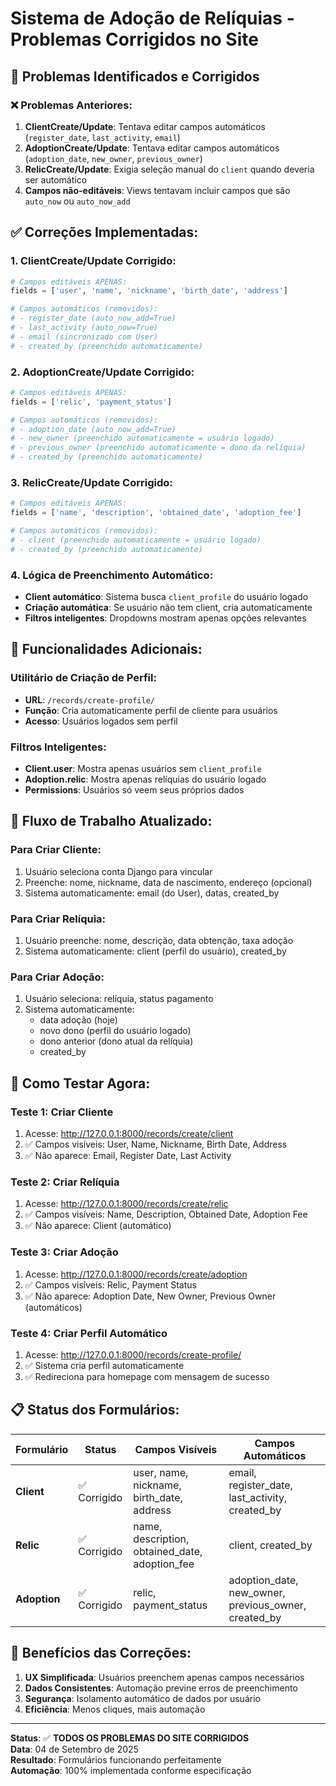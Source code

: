 # Sistema de Adoção de Relíquias - Problemas Corrigidos no Site

## 🔧 Problemas Identificados e Corrigidos

### ❌ **Problemas Anteriores:**
1. **ClientCreate/Update**: Tentava editar campos automáticos (`register_date`, `last_activity`, `email`)
2. **AdoptionCreate/Update**: Tentava editar campos automáticos (`adoption_date`, `new_owner`, `previous_owner`)
3. **RelicCreate/Update**: Exigia seleção manual do `client` quando deveria ser automático
4. **Campos não-editáveis**: Views tentavam incluir campos que são `auto_now` ou `auto_now_add`

## ✅ **Correções Implementadas:**

### 1. **ClientCreate/Update Corrigido:**
```python
# Campos editáveis APENAS:
fields = ['user', 'name', 'nickname', 'birth_date', 'address']

# Campos automáticos (removidos):
# - register_date (auto_now_add=True)
# - last_activity (auto_now=True) 
# - email (sincronizado com User)
# - created_by (preenchido automaticamente)
```

### 2. **AdoptionCreate/Update Corrigido:**
```python
# Campos editáveis APENAS:
fields = ['relic', 'payment_status']

# Campos automáticos (removidos):
# - adoption_date (auto_now_add=True)
# - new_owner (preenchido automaticamente = usuário logado)
# - previous_owner (preenchido automaticamente = dono da relíquia)
# - created_by (preenchido automaticamente)
```

### 3. **RelicCreate/Update Corrigido:**
```python
# Campos editáveis APENAS:
fields = ['name', 'description', 'obtained_date', 'adoption_fee']

# Campos automáticos (removidos):
# - client (preenchido automaticamente = usuário logado)
# - created_by (preenchido automaticamente)
```

### 4. **Lógica de Preenchimento Automático:**
- **Client automático**: Sistema busca `client_profile` do usuário logado
- **Criação automática**: Se usuário não tem client, cria automaticamente
- **Filtros inteligentes**: Dropdowns mostram apenas opções relevantes

## 🎯 **Funcionalidades Adicionais:**

### Utilitário de Criação de Perfil:
- **URL**: `/records/create-profile/`
- **Função**: Cria automaticamente perfil de cliente para usuários
- **Acesso**: Usuários logados sem perfil

### Filtros Inteligentes:
- **Client.user**: Mostra apenas usuários sem `client_profile`
- **Adoption.relic**: Mostra apenas relíquias do usuário logado
- **Permissions**: Usuários só veem seus próprios dados

## 🔄 **Fluxo de Trabalho Atualizado:**

### Para Criar Cliente:
1. Usuário seleciona conta Django para vincular
2. Preenche: nome, nickname, data de nascimento, endereço (opcional)
3. Sistema automaticamente: email (do User), datas, created_by

### Para Criar Relíquia:
1. Usuário preenche: nome, descrição, data obtenção, taxa adoção
2. Sistema automaticamente: client (perfil do usuário), created_by

### Para Criar Adoção:
1. Usuário seleciona: relíquia, status pagamento
2. Sistema automaticamente: 
   - data adoção (hoje)
   - novo dono (perfil do usuário logado)
   - dono anterior (dono atual da relíquia)
   - created_by

## 🧪 **Como Testar Agora:**

### Teste 1: Criar Cliente
1. Acesse: http://127.0.0.1:8000/records/create/client
2. ✅ Campos visíveis: User, Name, Nickname, Birth Date, Address
3. ✅ Não aparece: Email, Register Date, Last Activity

### Teste 2: Criar Relíquia  
1. Acesse: http://127.0.0.1:8000/records/create/relic
2. ✅ Campos visíveis: Name, Description, Obtained Date, Adoption Fee
3. ✅ Não aparece: Client (automático)

### Teste 3: Criar Adoção
1. Acesse: http://127.0.0.1:8000/records/create/adoption
2. ✅ Campos visíveis: Relic, Payment Status
3. ✅ Não aparece: Adoption Date, New Owner, Previous Owner (automáticos)

### Teste 4: Criar Perfil Automático
1. Acesse: http://127.0.0.1:8000/records/create-profile/
2. ✅ Sistema cria perfil automaticamente
3. ✅ Redireciona para homepage com mensagem de sucesso

## 📋 **Status dos Formulários:**

| Formulário | Status | Campos Visíveis | Campos Automáticos |
|------------|--------|-----------------|-------------------|
| **Client** | ✅ Corrigido | user, name, nickname, birth_date, address | email, register_date, last_activity, created_by |
| **Relic** | ✅ Corrigido | name, description, obtained_date, adoption_fee | client, created_by |
| **Adoption** | ✅ Corrigido | relic, payment_status | adoption_date, new_owner, previous_owner, created_by |

## 🚀 **Benefícios das Correções:**

1. **UX Simplificada**: Usuários preenchem apenas campos necessários
2. **Dados Consistentes**: Automação previne erros de preenchimento
3. **Segurança**: Isolamento automático de dados por usuário
4. **Eficiência**: Menos cliques, mais automação

---

**Status**: ✅ **TODOS OS PROBLEMAS DO SITE CORRIGIDOS**  
**Data**: 04 de Setembro de 2025  
**Resultado**: Formulários funcionando perfeitamente  
**Automação**: 100% implementada conforme especificação
